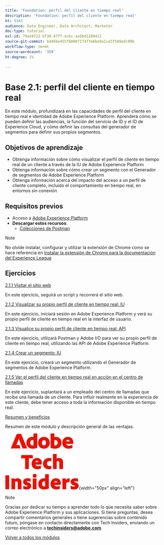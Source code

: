 ```yaml
---
title: 'Foundation: perfil del cliente en tiempo real'
description: 'Foundation: perfil del cliente en tiempo real'
kt: 5342
audience: Data Engineer, Data Architect, Marketer
doc-type: tutorial
exl-id: 79ae9722-bf38-47f7-acbc-aa5bd1289411
source-git-commit: bd46be455f88007174f7e6be9a1ce5f508edc09b
workflow-type: tm+mt
source-wordcount: '359'
ht-degree: 1%

---
```


# Base 2.1: perfil del cliente en tiempo real

En este módulo, profundizará en las capacidades de perfil del cliente en tiempo real e identidad de Adobe Experience Platform. Aprenderá cómo se pueden definir las audiencias, la función del servicio de ID y el ID de Experience Cloud, y cómo definir las consultas del generador de segmentos para definir sus propios segmentos.

## Objetivos de aprendizaje

- Obtenga información sobre cómo visualizar el perfil de cliente en tiempo real de un cliente a través de la IU de Adobe Experience Platform
- Obtenga información sobre cómo crear un segmento con el Generador de segmentos de Adobe Experience Platform
- Obtenga información acerca del impacto del acceso a un perfil de cliente completo, incluido el comportamiento en tiempo real, en entornos sin conexión

## Requisitos previos

- Acceso a [Adobe Experience Platform](https://experience.adobe.com/platform)
- **Descargar estos recursos**:
   - [Colecciones de Postman](./../../../assets/postman/postman_profile.zip)

>[!NOTE]
>
>No olvide instalar, configurar y utilizar la extensión de Chrome como se hace referencia en [Instalar la extensión de Chrome para la documentación del Experience League](../../gettingstarted/gettingstarted/ex1.md)

## Ejercicios

[2.1.1 Visitar el sitio web](./ex1.md)

En este ejercicio, seguirá un script y recorrerá el sitio web.

[2.1.2 Visualizar su propio perfil de cliente en tiempo real: IU](./ex2.md)

En este ejercicio, iniciará sesión en Adobe Experience Platform y verá su propio perfil de cliente en tiempo real en la interfaz de usuario.

[2.1.3 Visualice su propio perfil de cliente en tiempo real: API](./ex3.md)

En este ejercicio, utilizará Postman y Adobe I/O para ver su propio perfil de cliente en tiempo real, utilizando las API de Adobe Experience Platform.

[2.1.4 Crear un segmento: IU](./ex4.md)

En este ejercicio, creará un segmento utilizando el Generador de segmentos de Adobe Experience Platform.

[2.1.5 Ver el perfil del cliente en tiempo real en acción en el centro de llamadas](./ex5.md)

En este ejercicio, suplantará a un empleado del centro de llamadas que recibe una llamada de un cliente. Para influir realmente en la experiencia de este cliente, debe tener acceso a toda la información disponible en tiempo real.

[Resumen y beneficios](./summary.md)

Resumen de este módulo y descripción general de las ventajas.

![Perspectivas técnicas](./../../../assets/images/techinsiders.png){width="50px" align="left"}

>[!NOTE]
>
>Gracias por dedicar su tiempo a aprender todo lo que necesita saber sobre Adobe Experience Platform y sus aplicaciones. Si tiene preguntas, desea compartir comentarios generales o tiene sugerencias sobre contenido futuro, póngase en contacto directamente con Tech Insiders, enviando un correo electrónico a **techinsiders@adobe.com**.

[Volver a todos los módulos](../../../overview.md)
